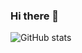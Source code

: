 ### Hi there 👋
![GitHub stats](https://github-readme-stats.vercel.app/api?username=nebulouspigeon&theme=tokyonight&show_icons=true)
